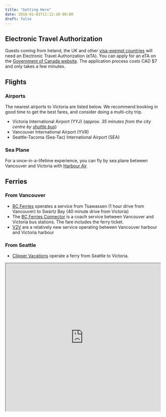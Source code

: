 ```yaml
---
title: "Getting Here"
date: 2018-01-01T11:12:10-08:00
draft: false
---
```


## Electronic Travel Authorization
Guests coming from Ireland, the UK and other [visa-exempt countries](https://www.canada.ca/en/immigration-refugees-citizenship/services/visit-canada/entry-requirements-country.html) will need an Electronic Travel Authorization (eTA).
You can apply for an eTA on the [Government of Canada website](https://www.canada.ca/en/immigration-refugees-citizenship/services/visit-canada/eta.html).
The application process costs CAD $7 and only takes a few minutes. 

## Flights

### Airports

The nearest airports to Victoria are listed below.
We recommend booking in good time to get the best fares, and consider doing a multi-city trip.

 * Victoria International Airport (YYJ) (_approx. 35 minutes from the city centre by [shuttle bus](https://yyjairportshuttle.com/)_) 	
 * Vancouver International Airport (YVR)
 * Seattle-Tacoma (Sea-Tac) International Airport (SEA)

### Sea Plane

For a once-in-a-lifetime experience, you can fly by sea plane between Vancouver and Victoria with [Harbour Air](https://www.harbourair.com)


## Ferries

### From Vancouver

 * [BC Ferries](https://www.bcferries.com) operates a service from Tsawassen (1 hour drive from Vancouver) to Swartz Bay (40 minute drive from Victoria)
 * The [BC Ferries Connector](http://bcfconnector.com/) is a coach service between Vancouver and Victoria bus stations. The fare includes the ferry ticket.
 * [V2V](https://www.v2vvacations.com/) are a relatively new service operating between Vancouver harbour and Victoria harbour  

### From Seattle

  * [Clipper Vacations](https://www.clippervacations.com/seattle-victoria-ferry/) operate a ferry from Seattle to Victoria.  

<iframe src="https://www.google.com/maps/d/embed?mid=1dw9U9NW2JYYAZRIlnR67GinF5Hsa8Ein&hl=en" width="100%" height="480"></iframe>
